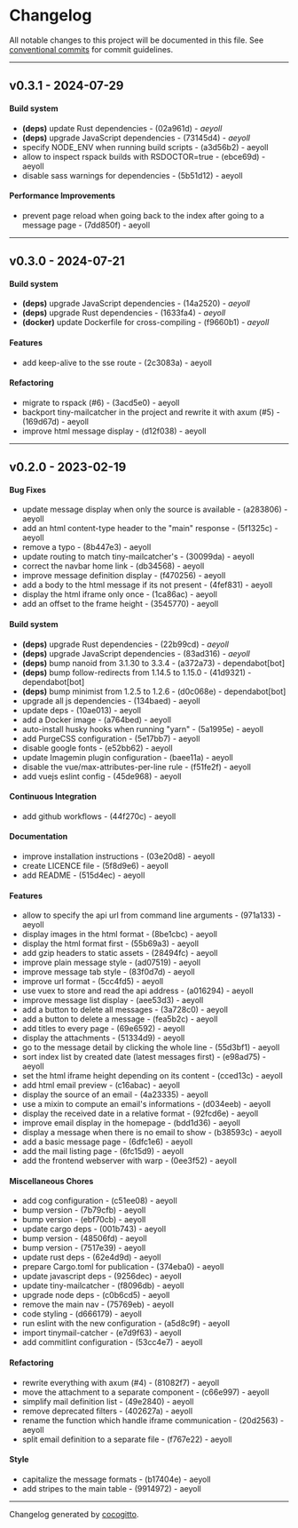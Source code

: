 # Changelog
All notable changes to this project will be documented in this file. See [conventional commits](https://www.conventionalcommits.org/) for commit guidelines.

- - -
## v0.3.1 - 2024-07-29
#### Build system
- **(deps)** update Rust dependencies - (02a961d) - *aeyoll*
- **(deps)** upgrade JavaScript dependencies - (73145d4) - *aeyoll*
- specify NODE_ENV when running build scripts - (a3d56b2) - aeyoll
- allow to inspect rspack builds with RSDOCTOR=true - (ebce69d) - aeyoll
- disable sass warnings for dependencies - (5b51d12) - aeyoll
#### Performance Improvements
- prevent page reload when going back to the index after going to a message page - (7dd850f) - aeyoll

- - -

## v0.3.0 - 2024-07-21
#### Build system
- **(deps)** upgrade JavaScript dependencies - (14a2520) - *aeyoll*
- **(deps)** upgrade Rust dependencies - (1633fa4) - *aeyoll*
- **(docker)** update Dockerfile for cross-compiling - (f9660b1) - *aeyoll*
#### Features
- add keep-alive to the sse route - (2c3083a) - aeyoll
#### Refactoring
- migrate to rspack (#6) - (3acd5e0) - aeyoll
- backport tiny-mailcatcher in the project and rewrite it with axum (#5) - (169d67d) - aeyoll
- improve html message display - (d12f038) - aeyoll

- - -

## v0.2.0 - 2023-02-19
#### Bug Fixes
- update message display when only the source is available - (a283806) - aeyoll
- add an html content-type header to the "main" response - (5f1325c) - aeyoll
- remove a typo - (8b447e3) - aeyoll
- update routing to match tiny-mailcatcher's - (30099da) - aeyoll
- correct the navbar home link - (db34568) - aeyoll
- improve message definition display - (f470256) - aeyoll
- add a body to the html message if its not present - (4fef831) - aeyoll
- display the html iframe only once - (1ca86ac) - aeyoll
- add an offset to the frame height - (3545770) - aeyoll
#### Build system
- **(deps)** upgrade Rust dependencies - (22b99cd) - *aeyoll*
- **(deps)** upgrade JavaScript dependencies - (83ad316) - *aeyoll*
- **(deps)** bump nanoid from 3.1.30 to 3.3.4 - (a372a73) - dependabot[bot]
- **(deps)** bump follow-redirects from 1.14.5 to 1.15.0 - (41d9321) - dependabot[bot]
- **(deps)** bump minimist from 1.2.5 to 1.2.6 - (d0c068e) - dependabot[bot]
- upgrade all js dependencies - (134baed) - aeyoll
- update deps - (10ae013) - aeyoll
- add a Docker image - (a764bed) - aeyoll
- auto-install husky hooks when running "yarn" - (5a1995e) - aeyoll
- add PurgeCSS configuration - (5e17bb7) - aeyoll
- disable google fonts - (e52bb62) - aeyoll
- update Imagemin plugin configuration - (baee11a) - aeyoll
- disable the vue/max-attributes-per-line rule - (f51fe2f) - aeyoll
- add vuejs eslint config - (45de968) - aeyoll
#### Continuous Integration
- add github workflows - (44f270c) - aeyoll
#### Documentation
- improve installation instructions - (03e20d8) - aeyoll
- create LICENCE file - (5f8d9e6) - aeyoll
- add README - (515d4ec) - aeyoll
#### Features
- allow to specify the api url from command line arguments - (971a133) - aeyoll
- display images in the html format - (8be1cbc) - aeyoll
- display the html format first - (55b69a3) - aeyoll
- add gzip headers to static assets - (28494fc) - aeyoll
- improve plain message style - (ad07519) - aeyoll
- improve message tab style - (83f0d7d) - aeyoll
- improve url format - (5cc4fd5) - aeyoll
- use vuex to store and read the api address - (a016294) - aeyoll
- improve message list display - (aee53d3) - aeyoll
- add a button to delete all messages - (3a728c0) - aeyoll
- add a button to delete a message - (fea5b2c) - aeyoll
- add titles to every page - (69e6592) - aeyoll
- display the attachments - (51334d9) - aeyoll
- go to the message detail by clicking the whole line - (55d3bf1) - aeyoll
- sort index list by created date (latest messages first) - (e98ad75) - aeyoll
- set the html iframe height depending on its content - (cced13c) - aeyoll
- add html email preview - (c16abac) - aeyoll
- display the source of an email - (4a23335) - aeyoll
- use a mixin to compute an email's informations - (d034eeb) - aeyoll
- display the received date in a relative format - (92fcd6e) - aeyoll
- improve email display in the homepage - (bdd1d36) - aeyoll
- display a message when there is no email to show - (b38593c) - aeyoll
- add a basic message page - (6dfc1e6) - aeyoll
- add the mail listing page - (6fc15d9) - aeyoll
- add the frontend webserver with warp - (0ee3f52) - aeyoll
#### Miscellaneous Chores
- add cog configuration - (c51ee08) - aeyoll
- bump version - (7b79cfb) - aeyoll
- bump version - (ebf70cb) - aeyoll
- update cargo deps - (001b743) - aeyoll
- bump version - (48506fd) - aeyoll
- bump version - (7517e39) - aeyoll
- update rust deps - (62e4d9d) - aeyoll
- prepare Cargo.toml for publication - (374eba0) - aeyoll
- update javascript deps - (9256dec) - aeyoll
- update tiny-mailcatcher - (f8096db) - aeyoll
- upgrade node deps - (c0b6cd5) - aeyoll
- remove the main nav - (75769eb) - aeyoll
- code styling - (d666179) - aeyoll
- run eslint with the new configuration - (a5d8c9f) - aeyoll
- import tinymail-catcher - (e7d9f63) - aeyoll
- add commitlint configuration - (53cc4e7) - aeyoll
#### Refactoring
- rewrite everything with axum (#4) - (81082f7) - aeyoll
- move the attachment to a separate component - (c66e997) - aeyoll
- simplify mail definition list - (49e2840) - aeyoll
- remove deprecated filters - (402627a) - aeyoll
- rename the function which handle iframe communication - (20d2563) - aeyoll
- split email definition to a separate file - (f767e22) - aeyoll
#### Style
- capitalize the message formats - (b17404e) - aeyoll
- add stripes to the main table - (9914972) - aeyoll

- - -

Changelog generated by [cocogitto](https://github.com/cocogitto/cocogitto).
